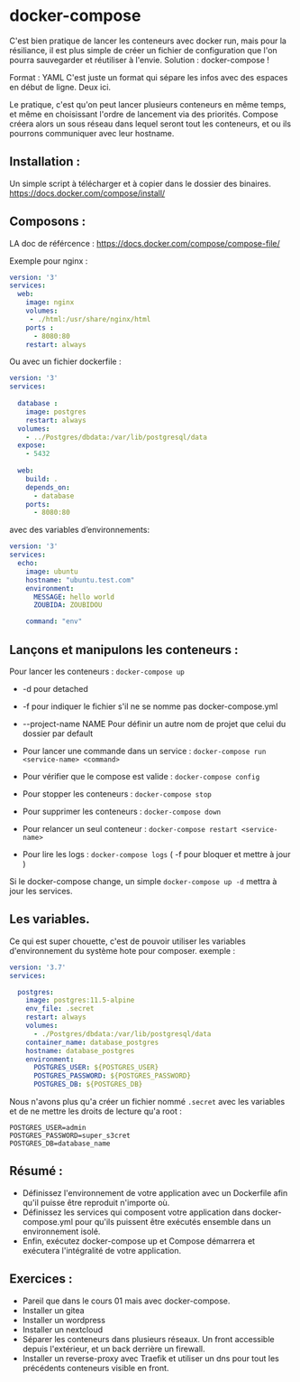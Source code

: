 

# docker-compose

C'est bien pratique de lancer les conteneurs avec docker run, mais pour la résiliance, il est plus simple de créer un fichier de configuration que l'on pourra sauvegarder et réutiliser à l'envie.
Solution : docker-compose !

Format : YAML
C'est juste un format qui sépare les infos avec des espaces en début de ligne. Deux ici.

Le pratique, c'est qu'on peut lancer plusieurs conteneurs en même temps, et même en choisissant l'ordre de lancement via des priorités.
Compose créera alors un sous réseau dans lequel seront tout les conteneurs, et ou ils pourrons communiquer avec leur hostname.

## Installation :

Un simple script à télécharger et à copier dans le dossier des binaires.
https://docs.docker.com/compose/install/

## Composons :

LA doc de référcence :
https://docs.docker.com/compose/compose-file/


Exemple pour nginx :

```yaml
version: '3'
services:
  web:
    image: nginx
    volumes:
     - ./html:/usr/share/nginx/html
    ports :
      - 8080:80
    restart: always
```

Ou avec un fichier dockerfile :

```yaml
version: '3'
services:
  
  database :
    image: postgres
    restart: always
  volumes:
    - ../Postgres/dbdata:/var/lib/postgresql/data
  expose:
    - 5432
  
  web:
    build: .
    depends_on:
      - database
    ports:
      - 8080:80
```

avec des variables d’environnements: 

```yaml
version: '3'
services:
  echo:
    image: ubuntu
    hostname: "ubuntu.test.com"
    environment:
      MESSAGE: hello world
      ZOUBIDA: ZOUBIDOU

    command: "env"
```
    
## Lançons et manipulons les conteneurs :

Pour lancer les conteneurs : ```docker-compose up```

- -d pour detached
- -f pour indiquer le fichier s'il ne se nomme pas docker-compose.yml
- --project-name NAME Pour définir un autre nom de projet que celui du dossier par default

- Pour lancer une commande dans un service : ```docker-compose run <service-name> <command>```
- Pour vérifier que le compose est valide : ```docker-compose config```
- Pour stopper les conteneurs : ```docker-compose stop```
- Pour supprimer les conteneurs : ```docker-compose down```
- Pour relancer un seul conteneur : ```docker-compose restart <service-name>```
- Pour lire les logs : ```docker-compose logs``` ( -f pour bloquer et mettre à jour )

Si le docker-compose change, un simple ```docker-compose up -d``` mettra à jour les services.


## Les variables.

Ce qui est super chouette, c'est de pouvoir utiliser les variables d'environnement du système hote pour composer.
exemple :

```yaml
version: '3.7'
services:

  postgres:
    image: postgres:11.5-alpine
    env_file: .secret
    restart: always
    volumes:
      - ./Postgres/dbdata:/var/lib/postgresql/data
    container_name: database_postgres
    hostname: database_postgres
    environment:
      POSTGRES_USER: ${POSTGRES_USER}
      POSTGRES_PASSWORD: ${POSTGRES_PASSWORD}
      POSTGRES_DB: ${POSTGRES_DB}
```


Nous n'avons plus qu'a créer un fichier nommé ```.secret``` avec les variables et de ne mettre les droits de lecture qu'a root :

```text
POSTGRES_USER=admin
POSTGRES_PASSWORD=super_s3cret
POSTGRES_DB=database_name
```

## Résumé :

- Définissez l'environnement de votre application avec un Dockerfile afin qu'il puisse être reproduit n'importe où.
- Définissez les services qui composent votre application dans docker-compose.yml pour qu'ils puissent être exécutés ensemble dans un environnement isolé.
- Enfin, exécutez docker-compose up et Compose démarrera et exécutera l'intégralité de votre application. 


## Exercices :

- Pareil que dans le cours 01 mais avec docker-compose.
- Installer un gitea
- Installer un wordpress
- Installer un nextcloud
- Séparer les conteneurs dans plusieurs réseaux. Un front accessible depuis l'extérieur, et un back derrière un firewall.
- Installer un reverse-proxy avec Traefik et utiliser un dns pour tout les précédents conteneurs visible en front.